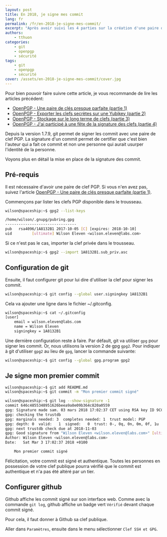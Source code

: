 ```yaml
---
layout: post
title: En 2018, je signe mes commit
lang: fr
permalink: /fr/en-2018-je-signe-mes-commit/
excerpt: "Après avoir suivi les 4 parties sur la création d'une paire de clef PGP, nous allons voir un cas d'usage concret de cette clef. Depuis la version 1.7.9, git permet de signer les commit avec une clef PGP."
authors:
    - tthuon
categories:
    - git
    - openpgp
    - sécurité
tags:
    - git
    - openpgp
    - sécurité
cover: /assets/en-2018-je-signe-mes-commit/cover.jpg
---
```


Pour bien pouvoir faire suivre cette article, je vous recommande de lire les articles précédent:
* [OpenPGP - Une paire de clés presque parfaite (partie 1)](/fr/openpgp-paire-clef-presque-parfaite-partie-1/)
* [OpenPGP - Exporter les clefs secrètes sur une Yubikey (partie 2)](/fr/openpgp-clef-secrete-yubikey-partie-2/)
* [OpenPGP - Stockage sur le long terme de clefs (partie 3)](/fr/openpgp-stockage-froid-clefs-partie-3/)
* [OpenPGP - J'ai participé à une fête de la signature des clefs (partie 4)](/fr/openpgp-clef-participe-a-une-fete-de-la-signature-des-clefs/)

Depuis la version 1.7.9, git permet de signer les commit avec une paire de clef PGP. La signature d'un
commit permet de certifier que c'est bien l'auteur qui a fait ce commit et non une personne qui aurait
usurper l'identité de la personne.

Voyons plus en détail la mise en place de la signature des commit.

## Pré-requis

Il est nécessaire d'avoir une paire de clef PGP. Si vous n'en avez pas, suivez l'article [OpenPGP - Une paire de clés presque parfaite (partie 1)](/fr/openpgp-paire-clef-presque-parfaite-partie-1/).

Commençons par lister les clefs PGP disponible dans le trousseau.

```bash
wilson@spaceship:~$ gpg2 --list-keys

/home/wilson/.gnupg/pubring.gpg
--------------------------------
pub   rsa4096/1A8132B1 2017-10-05 [C] [expires: 2018-10-10]
uid         [ultimate] Wilson Eleven <wilson.eleven@labs.com>
``` 

Si ce n'est pas le cas, importer la clef privée dans le trousseau.

```bash
wilson@spaceship:~$ gpg2 --import 1A8132B1.sub_priv.asc
```

## Configuration de git

Ensuite, il faut configurer git pour lui dire d'utiliser la clef pour signer les commit.

```bash
wilson@spaceship:~$ git config --global user.signingkey 1A8132B1
```

Cela va ajouter une ligne dans le fichier ~/.gitconfig.

```bash
wilson@spaceship:~$ cat ~/.gitconfig
[user]
	email = wilson.eleven@labs.com
	name = Wilson Eleven
	signingkey = 1A8132B1
```

Une dernière configuration reste à faire. Par défault, git va utiliser `gpg` pour signer les commit. 
Or, nous utilisons la version 2 de gpg `gpg2`. Pour indiquer à git d'utiliser `gpg2` au lieu de `gpg`, lancer la commande suivante:

```bash
wilson@spaceship:~$ git config --global gpg.program gpg2
```

## Je signe mon premier commit

```bash
wilson@spaceship:~$ git add README.md
wilson@spaceship:~$ git commit -m "Mon premier commit signé"
```

```bash
wilson@spaceship:~$ git log --show-signature -1
commit 646c4855348951626beea9a8e09b364c820a0559
gpg: Signature made sam. 03 mars 2018 17:02:37 CET using RSA key ID 9CC8B2FB
gpg: checking the trustdb
gpg: marginals needed: 3  completes needed: 1  trust model: PGP
gpg: depth: 0  valid:   1  signed:   0  trust: 0-, 0q, 0n, 0m, 0f, 1u
gpg: next trustdb check due at 2018-11-03
gpg: Good signature from "Wilson Eleven <wilson.eleven@labs.com>" [ultimate]
Author: Wilson Eleven <wilson.eleven@labs.com>
Date:   Sat Mar 3 17:02:37 2018 +0100

    Mon premier commit signé
```

Félicitation, votre commit est signé et authentique. Toutes les personnes en possession de votre clef publique
pourra vérifié que le commit est authentique et n'a pas été altéré par un tier.

## Configurer github

Github affiche les commit signé sur son interface web. Comme avec la commande `git log`, github affiche un
badge vert `Vérifié` devant chaque commit signé.

Pour cela, il faut donner à Github sa clef publique.

Aller dans `Paramètres`, ensuite dans le menu sélectionner `Clef SSH et GPG`. 
